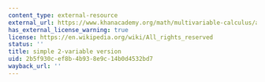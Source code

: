 ```yaml
---
content_type: external-resource
external_url: https://www.khanacademy.org/math/multivariable-calculus/applications-of-multivariable-derivatives/optimizing-multivariable-functions/a/second-partial-derivative-test
has_external_license_warning: true
license: https://en.wikipedia.org/wiki/All_rights_reserved
status: ''
title: simple 2-variable version
uid: 2b5f930c-ef8b-4b93-8e9c-14b0d4532bd7
wayback_url: ''
---
```

